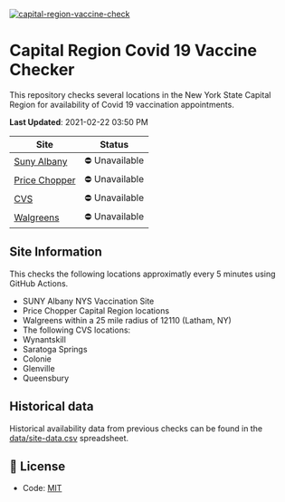 [![capital-region-vaccine-check](https://github.com/CapitalRegionVaccine/CapitalRegionVaccine/actions/workflows/sites-check.yml/badge.svg)](https://github.com/CapitalRegionVaccine/CapitalRegionVaccine/actions/workflows/sites-check.yml)

# Capital Region Covid 19 Vaccine Checker

This repository checks several locations in the New York State Capital Region for availability of Covid 19 vaccination appointments.

<!--start: status pages-->
**Last Updated**: 2021-02-22 03:50 PM

| Site                | Status         |
| ------------------- | -------------- |
| [Suny Albany](https://am-i-eligible.covid19vaccine.health.ny.gov/)         | :no_entry: Unavailable    |
| [Price Chopper](https://www.pricechopper.com/covidvaccine/new-york/)       | :no_entry: Unavailable    |
| [CVS](https://www.cvs.com/immunizations/covid-19-vaccine)                 | :no_entry: Unavailable    |
| [Walgreens](https://www.walgreens.com/findcare/vaccination/covid-19/location-screening)           | :no_entry: Unavailable    |
<!--end: status pages-->

## Site Information

This checks the following locations approximatly every 5 minutes using GitHub Actions.

* SUNY Albany NYS Vaccination Site
* Price Chopper Capital Region locations
* Walgreens within a 25 mile radius of 12110 (Latham, NY)
* The following CVS locations:
* Wynantskill
* Saratoga Springs
* Colonie
* Glenville
* Queensbury

## Historical data

Historical availability data from previous checks can be found in the [data/site-data.csv](data/site-data.csv) spreadsheet.

## 📄 License

- Code: [MIT](./LICENSE)
